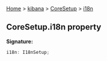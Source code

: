 [Home](./index) &gt; [kibana](./kibana.md) &gt; [CoreSetup](./kibana.coresetup.md) &gt; [i18n](./kibana.coresetup.i18n.md)

## CoreSetup.i18n property

<b>Signature:</b>

```typescript
i18n: I18nSetup;
```
